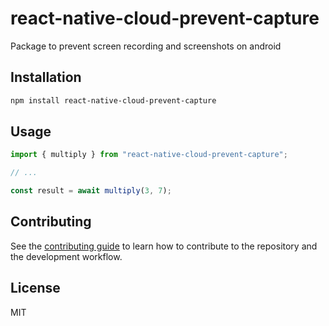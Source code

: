 # react-native-cloud-prevent-capture

Package to prevent screen recording and screenshots on android

## Installation

```sh
npm install react-native-cloud-prevent-capture
```

## Usage

```js
import { multiply } from "react-native-cloud-prevent-capture";

// ...

const result = await multiply(3, 7);
```

## Contributing

See the [contributing guide](CONTRIBUTING.md) to learn how to contribute to the repository and the development workflow.

## License

MIT
